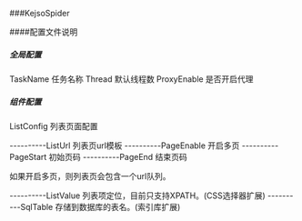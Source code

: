 ###KejsoSpider

####配置文件说明

##### 全局配置

TaskName  任务名称
Thread    默认线程数
ProxyEnable 是否开启代理

##### 组件配置

ListConfig 列表页面配置

----------ListUrl  列表页url模板
----------PageEnable 开启多页
----------PageStart  初始页码
----------PageEnd    结束页码

如果开启多页，则列表页会包含一个url队列。

----------ListValue  列表项定位，目前只支持XPATH。(CSS选择器扩展)
----------SqlTable   存储到数据库的表名。(索引库扩展)


  